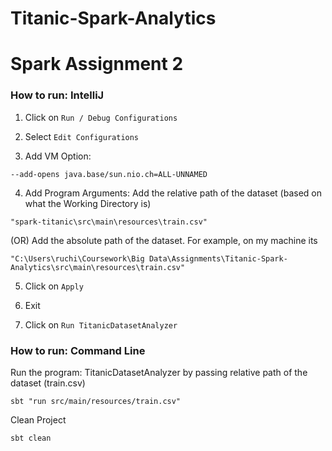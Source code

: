 # Titanic-Spark-Analytics
# Spark Assignment 2


### How to run: IntelliJ
1. Click on `Run / Debug Configurations`

2. Select `Edit Configurations`

3. Add VM Option:
```
--add-opens java.base/sun.nio.ch=ALL-UNNAMED 
```

4. Add Program Arguments:
   Add the relative path of the dataset (based on what the Working Directory is)
```
"spark-titanic\src\main\resources\train.csv"
```
(OR)
Add the absolute path of the dataset. For example, on my machine its
```
"C:\Users\ruchi\Coursework\Big Data\Assignments\Titanic-Spark-Analytics\src\main\resources\train.csv"
```

5. Click on `Apply`

6. Exit

7. Click on `Run TitanicDatasetAnalyzer`


### How to run: Command Line

Run the program: TitanicDatasetAnalyzer by passing relative path of the dataset (train.csv)
```
sbt "run src/main/resources/train.csv"
```

Clean Project
```
sbt clean
```